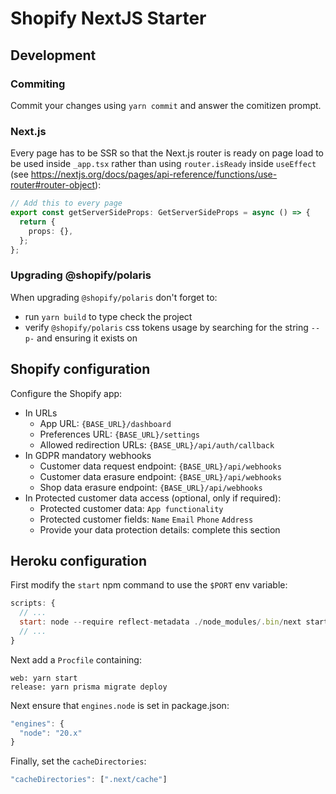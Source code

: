 # Shopify NextJS Starter

## Development

### Commiting

Commit your changes using `yarn commit` and answer the comitizen prompt.

### Next.js

Every page has to be SSR so that the Next.js router is ready on page load to
be used inside `_app.tsx` rather than using `router.isReady` inside `useEffect`
(see <https://nextjs.org/docs/pages/api-reference/functions/use-router#router-object>):

```ts
// Add this to every page
export const getServerSideProps: GetServerSideProps = async () => {
  return {
    props: {},
  };
};
```

### Upgrading @shopify/polaris

When upgrading `@shopify/polaris` don't forget to:

- run `yarn build` to type check the project
- verify `@shopify/polaris` css tokens usage by searching for the string `--p-` and ensuring
it exists on 

## Shopify configuration

Configure the Shopify app:

- In URLs
  - App URL: `{BASE_URL}/dashboard`
  - Preferences URL: `{BASE_URL}/settings`
  - Allowed redirection URLs: `{BASE_URL}/api/auth/callback`
- In GDPR mandatory webhooks
  - Customer data request endpoint: `{BASE_URL}/api/webhooks`
  - Customer data erasure endpoint: `{BASE_URL}/api/webhooks`
  - Shop data erasure endpoint: `{BASE_URL}/api/webhooks`
- In Protected customer data access (optional, only if required):
  - Protected customer data: `App functionality`
  - Protected customer fields: `Name` `Email` `Phone` `Address`
  - Provide your data protection details: complete this section

## Heroku configuration

First modify the `start` npm command to use the `$PORT` env variable:

```js
scripts: {
  // ...
  start: node --require reflect-metadata ./node_modules/.bin/next start -p $PORT
  // ...
}
```

Next add a `Procfile` containing:

```shell
web: yarn start
release: yarn prisma migrate deploy
```

Next ensure that `engines.node` is set in package.json:

```js
"engines": {
  "node": "20.x"
}
```

Finally, set the `cacheDirectories`:

```js
"cacheDirectories": [".next/cache"]
```
